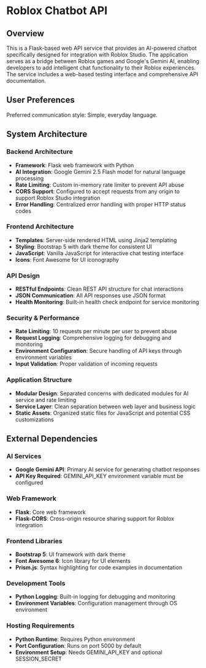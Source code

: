 # Roblox Chatbot API

## Overview

This is a Flask-based web API service that provides an AI-powered chatbot specifically designed for integration with Roblox Studio. The application serves as a bridge between Roblox games and Google's Gemini AI, enabling developers to add intelligent chat functionality to their Roblox experiences. The service includes a web-based testing interface and comprehensive API documentation.

## User Preferences

Preferred communication style: Simple, everyday language.

## System Architecture

### Backend Architecture
- **Framework**: Flask web framework with Python
- **AI Integration**: Google Gemini 2.5 Flash model for natural language processing
- **Rate Limiting**: Custom in-memory rate limiter to prevent API abuse
- **CORS Support**: Configured to accept requests from any origin to support Roblox Studio integration
- **Error Handling**: Centralized error handling with proper HTTP status codes

### Frontend Architecture
- **Templates**: Server-side rendered HTML using Jinja2 templating
- **Styling**: Bootstrap 5 with dark theme for consistent UI
- **JavaScript**: Vanilla JavaScript for interactive chat testing interface
- **Icons**: Font Awesome for UI iconography

### API Design
- **RESTful Endpoints**: Clean REST API structure for chat interactions
- **JSON Communication**: All API responses use JSON format
- **Health Monitoring**: Built-in health check endpoint for service monitoring

### Security & Performance
- **Rate Limiting**: 10 requests per minute per user to prevent abuse
- **Request Logging**: Comprehensive logging for debugging and monitoring
- **Environment Configuration**: Secure handling of API keys through environment variables
- **Input Validation**: Proper validation of incoming requests

### Application Structure
- **Modular Design**: Separated concerns with dedicated modules for AI service and rate limiting
- **Service Layer**: Clean separation between web layer and business logic
- **Static Assets**: Organized static files for JavaScript and potential CSS customizations

## External Dependencies

### AI Services
- **Google Gemini API**: Primary AI service for generating chatbot responses
- **API Key Required**: GEMINI_API_KEY environment variable must be configured

### Web Framework
- **Flask**: Core web framework
- **Flask-CORS**: Cross-origin resource sharing support for Roblox integration

### Frontend Libraries
- **Bootstrap 5**: UI framework with dark theme
- **Font Awesome 6**: Icon library for UI elements
- **Prism.js**: Syntax highlighting for code examples in documentation

### Development Tools
- **Python Logging**: Built-in logging for debugging and monitoring
- **Environment Variables**: Configuration management through OS environment

### Hosting Requirements
- **Python Runtime**: Requires Python environment
- **Port Configuration**: Runs on port 5000 by default
- **Environment Setup**: Needs GEMINI_API_KEY and optional SESSION_SECRET